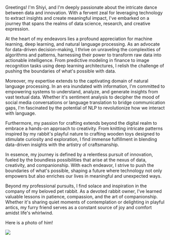 Greetings! I'm Shiyi, and I'm deeply passionate about the intricate dance between data and innovation. With a fervent zeal for leveraging technology to extract insights and create meaningful impact, I've embarked on a journey that spans the realms of data science, research, and creative expression.

At the heart of my endeavors lies a profound appreciation for machine learning, deep learning, and natural language processing. As an advocate for data-driven decision-making, I thrive on unraveling the complexities of algorithms and patterns, harnessing their power to transform raw data into actionable intelligence. From predictive modeling in finance to image recognition tasks using deep learning architectures, I relish the challenge of pushing the boundaries of what's possible with data.

Moreover, my expertise extends to the captivating domain of natural language processing. In an era inundated with information, I'm committed to empowering systems to understand, analyze, and generate insights from vast textual data. Whether it's sentiment analysis to decipher the mood of social media conversations or language translation to bridge communication gaps, I'm fascinated by the potential of NLP to revolutionize how we interact with language.

Furthermore, my passion for crafting extends beyond the digital realm to embrace a hands-on approach to creativity. From knitting intricate patterns inspired by my rabbit's playful nature to crafting wooden toys designed to stimulate curiosity and exploration, I find immense fulfillment in blending data-driven insights with the artistry of craftsmanship.

In essence, my journey is defined by a relentless pursuit of innovation, fueled by the boundless possibilities that arise at the nexus of data, creativity, and companionship. With each endeavor, I strive to push the boundaries of what's possible, shaping a future where technology not only empowers but also enriches our lives in meaningful and unexpected ways.

Beyond my professional pursuits, I find solace and inspiration in the company of my beloved pet rabbit. As a devoted rabbit owner, I've learned valuable lessons in patience, compassion, and the art of companionship. Whether it's sharing quiet moments of contemplation or delighting in playful antics, my furry friend serves as a constant source of joy and comfort amidst life's whirlwind.

Here is a photo of him! 

![](../modules/extras/aboutme/oreo.jpeg)